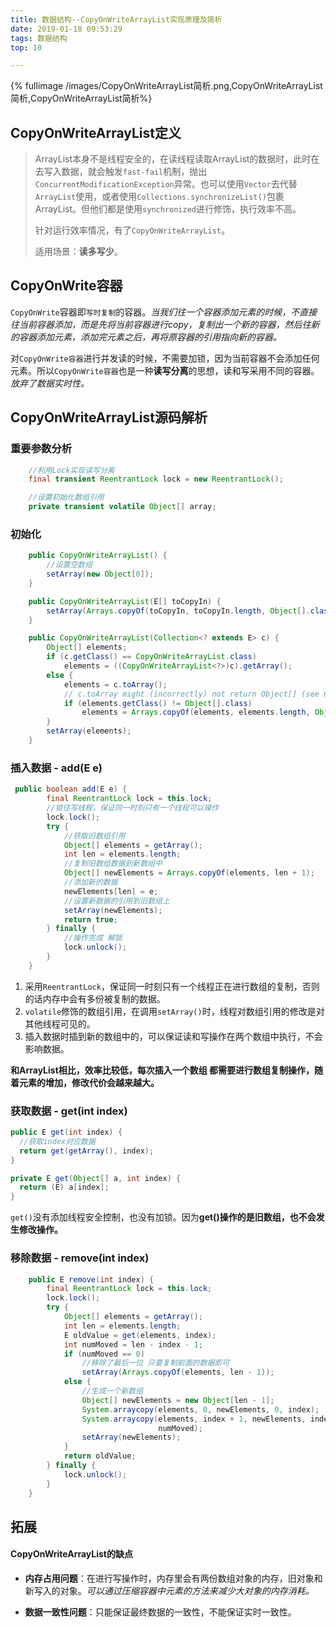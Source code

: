 ```yaml
---
title: 数据结构--CopyOnWriteArrayList实现原理及简析
date: 2019-01-18 09:53:29
tags: 数据结构
top: 10

---
```


{% fullimage /images/CopyOnWriteArrayList简析.png,CopyOnWriteArrayList简析,CopyOnWriteArrayList简析%}

## CopyOnWriteArrayList定义

> ArrayList本身不是线程安全的，在读线程读取ArrayList的数据时，此时在去写入数据，就会触发`fast-fail`机制，抛出`ConcurrentModificationException`异常。也可以使用`Vector`去代替`ArrayList`使用，或者使用`Collections.synchronizeList()`包裹ArrayList。但他们都是使用`synchronized`进行修饰，执行效率不高。
>
> 针对运行效率情况，有了`CopyOnWriteArrayList`。
>
> 适用场景：**读多写少**。

## CopyOnWrite容器

`CopyOnWrite`容器即`写时复制`的容器。*当我们往一个容器添加元素的时候，不直接往当前容器添加，而是先将当前容器进行copy，复制出一个新的容器，然后往新的容器添加元素，添加完元素之后，再将原容器的引用指向新的容器。*

对`CopyOnWrite容器`进行并发读的时候，不需要加锁，因为当前容器不会添加任何元素。所以`CopyOnWrite容器`也是一种**读写分离**的思想，读和写采用不同的容器。*放弃了数据实时性。*



## CopyOnWriteArrayList源码解析

### 重要参数分析

```java
    //利用Lock实现读写分离
    final transient ReentrantLock lock = new ReentrantLock();

    //设置初始化数组引用
    private transient volatile Object[] array;
```

### 初始化

```java
    public CopyOnWriteArrayList() {
        //设置空数组
        setArray(new Object[0]);
    }    

    public CopyOnWriteArrayList(E[] toCopyIn) {
        setArray(Arrays.copyOf(toCopyIn, toCopyIn.length, Object[].class));
    }

    public CopyOnWriteArrayList(Collection<? extends E> c) {
        Object[] elements;
        if (c.getClass() == CopyOnWriteArrayList.class)
            elements = ((CopyOnWriteArrayList<?>)c).getArray();
        else {
            elements = c.toArray();
            // c.toArray might (incorrectly) not return Object[] (see 6260652)
            if (elements.getClass() != Object[].class)
                elements = Arrays.copyOf(elements, elements.length, Object[].class);
        }
        setArray(elements);
    }

```

### 插入数据 - add(E e)

```java
 public boolean add(E e) {
        final ReentrantLock lock = this.lock;
        //锁住写线程，保证同一时刻只有一个线程可以操作
        lock.lock();
        try {
            //获取旧数组引用
            Object[] elements = getArray();
            int len = elements.length;
            //复制旧数组数据到新数组中
            Object[] newElements = Arrays.copyOf(elements, len + 1);
            //添加新的数据
            newElements[len] = e;
            //设置新数据的引用到旧数组上
            setArray(newElements);
            return true;
        } finally {
            //操作完成 解锁
            lock.unlock();
        }
    }
```

1. 采用`ReentrantLock`，保证同一时刻只有一个线程正在进行数组的复制，否则的话内存中会有多份被复制的数据。
2. `volatile`修饰的数组引用，在调用`setArray()`时，线程对数组引用的修改是对其他线程可见的。
3. 插入数据时插到新的数组中的，可以保证读和写操作在两个数组中执行，不会影响数据。

**和ArrayList相比，效率比较低，每次插入一个数组 都需要进行数组复制操作，随着元素的增加，修改代价会越来越大。**

### 获取数据 - get(int index)

```java
public E get(int index) {
  //获取index对应数据
  return get(getArray(), index);
}

private E get(Object[] a, int index) {
  return (E) a[index];
}
```

`get()`没有添加线程安全控制，也没有加锁。因为**get()操作的是旧数组，也不会发生修改操作。**

### 移除数据 - remove(int index)

```java
    public E remove(int index) {
        final ReentrantLock lock = this.lock;
        lock.lock();
        try {
            Object[] elements = getArray();
            int len = elements.length;
            E oldValue = get(elements, index);
            int numMoved = len - index - 1;
            if (numMoved == 0)
                //移除了最后一位 只要复制前面的数据即可
                setArray(Arrays.copyOf(elements, len - 1));
            else {
                //生成一个新数组
                Object[] newElements = new Object[len - 1];
                System.arraycopy(elements, 0, newElements, 0, index);
                System.arraycopy(elements, index + 1, newElements, index,
                                 numMoved);
                setArray(newElements);
            }
            return oldValue;
        } finally {
            lock.unlock();
        }
    }
```

## 拓展

#### CopyOnWriteArrayList的缺点

- **内存占用问题**：在进行写操作时，内存里会有两份数组对象的内存，旧对象和新写入的对象。*可以通过压缩容器中元素的方法来减少大对象的内存消耗。*

- **数据一致性问题**：只能保证最终数据的一致性，不能保证实时一致性。

  [^什么可以用]: 可以保证实时一致性的ArrayList

